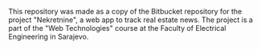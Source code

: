 This repository was made as a copy of the Bitbucket repository for the project "Nekretnine", a web app to track real estate news. The project is a part of the "Web Technologies" course at the Faculty of Electrical Engineering in Sarajevo.


